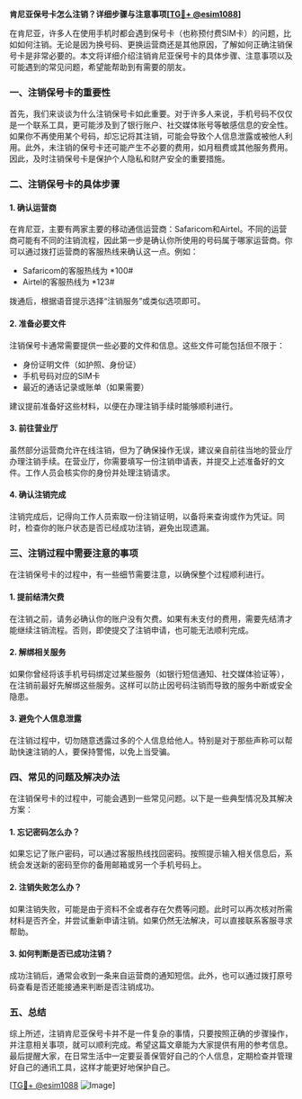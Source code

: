 **肯尼亚保号卡怎么注销？详细步骤与注意事项[[TG💪+ @esim1088](https://t.me/s/esim1088)]**

在肯尼亚，许多人在使用手机时都会遇到保号卡（也称预付费SIM卡）的问题，比如如何注销。无论是因为换号码、更换运营商还是其他原因，了解如何正确注销保号卡是非常必要的。本文将详细介绍注销肯尼亚保号卡的具体步骤、注意事项以及可能遇到的常见问题，希望能帮助到有需要的朋友。

### 一、注销保号卡的重要性

首先，我们来谈谈为什么注销保号卡如此重要。对于许多人来说，手机号码不仅仅是一个联系工具，更可能涉及到了银行账户、社交媒体账号等敏感信息的安全性。如果你不再使用某个号码，却忘记将其注销，可能会导致个人信息泄露或被他人利用。此外，未注销的保号卡还可能产生不必要的费用，如月租费或其他服务费用。因此，及时注销保号卡是保护个人隐私和财产安全的重要措施。

### 二、注销保号卡的具体步骤

#### 1. 确认运营商

在肯尼亚，主要有两家主要的移动通信运营商：Safaricom和Airtel。不同的运营商可能有不同的注销流程，因此第一步是确认你所使用的号码属于哪家运营商。你可以通过拨打运营商的客服热线来确认这一点。例如：

- Safaricom的客服热线为 *100#
- Airtel的客服热线为 *123#

拨通后，根据语音提示选择“注销服务”或类似选项即可。

#### 2. 准备必要文件

注销保号卡通常需要提供一些必要的文件和信息。这些文件可能包括但不限于：

- 身份证明文件（如护照、身份证）
- 手机号码对应的SIM卡
- 最近的通话记录或账单（如果需要）

建议提前准备好这些材料，以便在办理注销手续时能够顺利进行。

#### 3. 前往营业厅

虽然部分运营商允许在线注销，但为了确保操作无误，建议亲自前往当地的营业厅办理注销手续。在营业厅，你需要填写一份注销申请表，并提交上述准备好的文件。工作人员会核实你的身份并处理注销请求。

#### 4. 确认注销完成

注销完成后，记得向工作人员索取一份注销证明，以备将来查询或作为凭证。同时，检查你的账户状态是否已经成功注销，避免出现遗漏。

### 三、注销过程中需要注意的事项

在注销保号卡的过程中，有一些细节需要注意，以确保整个过程顺利进行。

#### 1. 提前结清欠费

在注销之前，请务必确认你的账户没有欠费。如果有未支付的费用，需要先结清才能继续注销流程。否则，即使提交了注销申请，也可能无法顺利完成。

#### 2. 解绑相关服务

如果你曾经将该手机号码绑定过某些服务（如银行短信通知、社交媒体验证等），在注销前最好先解绑这些服务。这样可以防止因号码注销而导致的服务中断或安全隐患。

#### 3. 避免个人信息泄露

在注销过程中，切勿随意透露过多的个人信息给他人。特别是对于那些声称可以帮助快速注销的人，要保持警惕，以免上当受骗。

### 四、常见的问题及解决办法

在注销保号卡的过程中，可能会遇到一些常见问题。以下是一些典型情况及其解决方案：

#### 1. 忘记密码怎么办？

如果忘记了账户密码，可以通过客服热线找回密码。按照提示输入相关信息后，系统会发送新的密码至你的备用邮箱或另一个手机号码上。

#### 2. 注销失败怎么办？

如果注销失败，可能是由于资料不全或者存在欠费等问题。此时可以再次核对所需材料是否齐全，并尝试重新申请注销。如果仍然无法解决，可以直接联系客服寻求帮助。

#### 3. 如何判断是否已成功注销？

成功注销后，通常会收到一条来自运营商的通知短信。此外，也可以通过拨打原号码查看是否还能接通来判断是否注销成功。

### 五、总结

综上所述，注销肯尼亚保号卡并不是一件复杂的事情，只要按照正确的步骤操作，并注意相关事项，就可以顺利完成。希望这篇文章能为大家提供有用的参考信息。最后提醒大家，在日常生活中一定要妥善保管好自己的个人信息，定期检查并管理好自己的通讯工具，这样才能更好地保护自己。

[[TG💪+ @esim1088](https://t.me/s/esim1088) ![Image](https://i.postimg.cc/4NQfJmqS/Snipaste-2025-05-13-00-14-12.png)]